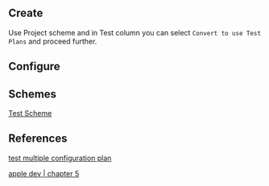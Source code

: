 

## Create

Use Project scheme and in Test column you can select `Convert to use Test Plans` and proceed further.


## Configure



## Schemes

[Test Scheme](https://artsy.github.io/blog/2016/04/06/Testing-Schemes/)


## References


[test multiple configuration plan](https://www.fabrizioduroni.it/2021/03/08/ios-test-multiple-configuration-test-plan/)

[apple dev | chapter 5](https://developer.apple.com/library/archive/documentation/DeveloperTools/Conceptual/testing_with_xcode/chapters/05-running_tests.html)

